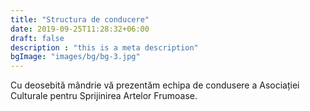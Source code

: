 ```yaml
---
title: "Structura de conducere"
date: 2019-09-25T11:28:32+06:00
draft: false
description : "this is a meta description"
bgImage: "images/bg/bg-3.jpg"
---
```


Cu deosebită mândrie vă prezentăm echipa de condusere a Asociației Culturale pentru Sprijinirea Artelor Frumoase.